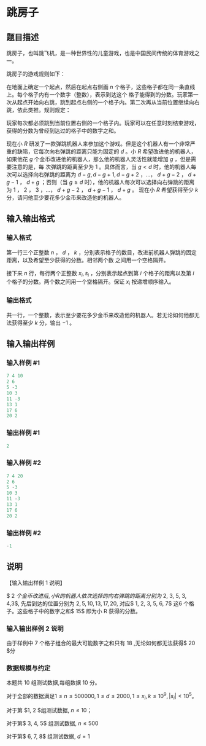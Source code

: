 # 跳房子

## 题目描述

跳房子，也叫跳飞机，是一种世界性的儿童游戏，也是中国民间传统的体育游戏之一。

跳房子的游戏规则如下：

在地面上确定一个起点，然后在起点右侧画 $n$ 个格子，这些格子都在同一条直线上。每个格子内有一个数字（整数），表示到达这个 格子能得到的分数。玩家第一次从起点开始向右跳，跳到起点右侧的一个格子内。第二次再从当前位置继续向右跳，依此类推。规则规定：

玩家每次都必须跳到当前位置右侧的一个格子内。玩家可以在任意时刻结束游戏，获得的分数为曾经到达过的格子中的数字之和。

现在小 $R$ 研发了一款弹跳机器人来参加这个游戏。但是这个机器人有一个非常严重的缺陷，它每次向右弹跳的距离只能为固定的 $d$ 。小 $R$ 希望改进他的机器人，如果他花 $g$ 个金币改进他的机器人，那么他的机器人灵活性就能增加 $g$ ，但是需要注意的是，每 次弹跳的距离至少为 $1$ 。具体而言，当 $g<d$ 时，他的机器人每次可以选择向右弹跳的距离为 $d-g,d-g+1,d-g+2$ ，…， $d+g-2$ ， $d+g-1$ ， $d+g$ ；否则（当 $g \geq d$ 时），他的机器人每次可以选择向右弹跳的距离为 $1$ ， $2$ ， $3$ ，…， $d+g-2$ ， $d+g-1$ ， $d+g$ 。 现在小 $R$ 希望获得至少 $k$ 分，请问他至少要花多少金币来改造他的机器人。

## 输入输出格式

### 输入格式

第一行三个正整数 $n$ ， $d$ ， $k$ ，分别表示格子的数目，改进前机器人弹跳的固定距离，以及希望至少获得的分数。相邻两个数 之间用一个空格隔开。

接下来 $n$ 行，每行两个正整数 $x_i,s_i$ ，分别表示起点到第 $i$ 个格子的距离以及第 $i$ 个格子的分数。两个数之间用一个空格隔开。保证 $x_i$ 按递增顺序输入。

### 输出格式

共一行，一个整数，表示至少要花多少金币来改造他的机器人。若无论如何他都无法获得至少 $k$ 分，输出 $-1$ 。

## 输入输出样例

### 输入样例 #1

```cpp
7 4 10
2 6
5 -3
10 3
11 -3
13 1
17 6
20 2
```


### 输出样例 #1

```cpp
2
```


### 输入样例 #2

```cpp
7 4 20
2 6
5 -3
10 3
11 -3
13 1
17 6
20 2
```


### 输出样例 #2

```cpp
-1
```


## 说明

【输入输出样例 1 说明】

$ 2 $个金币改进后, 小 R 的机器人依次选择的向右弹跳的距离分别为$ 2, 3, 5, 3, 4,3$, 先后到达的位置分别为 $2, 5, 10, 13, 17, 20$, 对应$ 1, 2, 3, 5, 6, 7$ 这$6$ 个格子。这些格子中的数字之和$ 15$ 即为小 R 获得的分数。

### 输入输出样例 2 说明

由于样例中 $7$ 个格子组合的最大可能数字之和只有 $18$ ,无论如何都无法获得$ 20 $分

### 数据规模与约定

本题共 10 组测试数据,每组数据 10 分。

对于全部的数据满足$1 ≤ n ≤ 500000, 1 ≤ d ≤2000, 1 ≤ x_i, k ≤ 10^9, |s_i| < 10^5$。

对于第 $1, 2 $组测试数据, $n ≤ 10$；

对于第$ 3, 4, 5$ 组测试数据, $n ≤ 500$

对于第$ 6, 7, 8$ 组测试数据, $d = 1$

